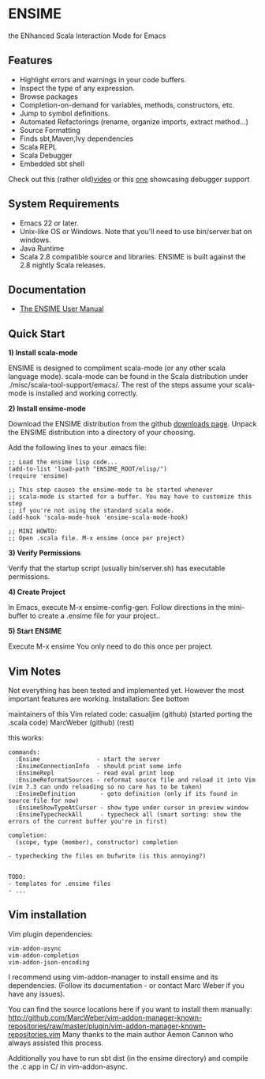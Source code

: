 # ENSIME
the ENhanced Scala Interaction Mode for Emacs


## Features

- Highlight errors and warnings in your code buffers.
- Inspect the type of any expression.
- Browse packages
- Completion-on-demand for variables, methods, constructors, etc.
- Jump to symbol definitions.
- Automated Refactorings (rename, organize imports, extract method...)
- Source Formatting
- Finds sbt,Maven,Ivy dependencies
- Scala REPL
- Scala Debugger
- Embedded sbt shell


Check out this (rather old)[video](http://www.youtube.com/watch?v=A2Lai8IjLoY) or this [one](http://www.youtube.com/watch?v=v7-G6vD42z8) showcasing debugger support


## System Requirements

- Emacs 22 or later.
- Unix-like OS or Windows. Note that you'll need to use bin/server.bat on windows.
- Java Runtime
- Scala 2.8 compatible source and libraries. ENSIME is built against the 2.8 nightly Scala releases. 


## Documentation
- [The ENSIME User Manual](http://aemon.com/file_dump/ensime_manual.html)


## Quick Start

__1) Install scala-mode__

ENSIME is designed to compliment scala-mode (or any other scala language mode). scala-mode can be found in the Scala distribution under ./misc/scala-tool-support/emacs/. The rest of the steps assume your scala-mode is installed and working correctly.

__2) Install ensime-mode__

Download the ENSIME distribution from the github [downloads page](http://github.com/aemoncannon/ensime/downloads). Unpack the ENSIME distribution into a directory of your choosing. 

Add the following lines to your .emacs file:

    ;; Load the ensime lisp code...
    (add-to-list 'load-path "ENSIME_ROOT/elisp/")
    (require 'ensime)

    ;; This step causes the ensime-mode to be started whenever
    ;; scala-mode is started for a buffer. You may have to customize this step
    ;; if you're not using the standard scala mode.
    (add-hook 'scala-mode-hook 'ensime-scala-mode-hook)

    ;; MINI HOWTO: 
    ;; Open .scala file. M-x ensime (once per project)


__3) Verify Permissions__

Verify that the startup script (usually bin/server.sh) has executable permissions.


__4) Create Project__

In Emacs, execute M-x ensime-config-gen. Follow directions in the mini-buffer to create a .ensime file for your project.. 


__5) Start ENSIME__

Execute M-x ensime
You only need to do this once per project.

## Vim Notes

  Not everything has been tested and implemented yet. However the most
  important features are working.
  Installation: See bottom

  maintainers of this Vim related code:
    casualjim (github) (started porting the .scala code)
    MarcWeber (github) (rest)

  this works:

    commands:
      :Ensime                - start the server
      :EnsimeConnectionInfo  - should print some info
      :EnsimeRepl            - read eval print loop
      :EnsimeReformatSources - reformat source file and reload it into Vim (vim 7.3 can undo reloading so no care has to be taken)
      :EnsimeDefinition       - goto definition (only if its found in source file for now)
      :EnsimeShowTypeAtCursor - show type under cursor in preview window
      :EnsimeTypecheckAll     - typecheck all (smart sorting: show the errors of the current buffer you're in first)
 
    completion:
      (scope, type (member), constructor) completion
    
    - typechecking the files on bufwrite (is this annoying?)


    TODO:
    - templates for .ensime files
    - ...

## Vim installation

  Vim plugin dependencies:

    vim-addon-async
    vim-addon-completion
    vim-addon-json-encoding

  I recommend using vim-addon-manager to install ensime and its dependencies.
  (Follow its documentation - or contact Marc Weber if you have any issues).

  You can find the source locations here if you want to install them manually:
  http://github.com/MarcWeber/vim-addon-manager-known-repositories/raw/master/plugin/vim-addon-manager-known-repositories.vim
  Many thanks to the main author Aemon Cannon who always assisted this process.

  Additionally you have to run sbt dist (in the ensime directory) and compile
  the .c app in C/ in vim-addon-async.
